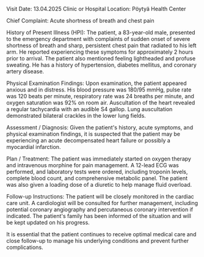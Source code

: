  Visit Date: 13.04.2025
Clinic or Hospital Location: Pöytyä Health Center

Chief Complaint: Acute shortness of breath and chest pain

History of Present Illness (HPI): The patient, a 83-year-old male, presented to the emergency department with complaints of sudden onset of severe shortness of breath and sharp, persistent chest pain that radiated to his left arm. He reported experiencing these symptoms for approximately 2 hours prior to arrival. The patient also mentioned feeling lightheaded and profuse sweating. He has a history of hypertension, diabetes mellitus, and coronary artery disease.

Physical Examination Findings: Upon examination, the patient appeared anxious and in distress. His blood pressure was 180/95 mmHg, pulse rate was 120 beats per minute, respiratory rate was 24 breaths per minute, and oxygen saturation was 92% on room air. Auscultation of the heart revealed a regular tachycardia with an audible S4 gallop. Lung auscultation demonstrated bilateral crackles in the lower lung fields.

Assessment / Diagnosis: Given the patient's history, acute symptoms, and physical examination findings, it is suspected that the patient may be experiencing an acute decompensated heart failure or possibly a myocardial infarction.

Plan / Treatment: The patient was immediately started on oxygen therapy and intravenous morphine for pain management. A 12-lead ECG was performed, and laboratory tests were ordered, including troponin levels, complete blood count, and comprehensive metabolic panel. The patient was also given a loading dose of a diuretic to help manage fluid overload.

Follow-up Instructions: The patient will be closely monitored in the cardiac care unit. A cardiologist will be consulted for further management, including potential coronary angiography and percutaneous coronary intervention if indicated. The patient's family has been informed of the situation and will be kept updated on his progress.

It is essential that the patient continues to receive optimal medical care and close follow-up to manage his underlying conditions and prevent further complications.